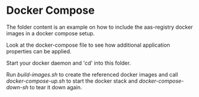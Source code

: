 # Docker Compose

The folder content is an example on how to include the aas-registry docker images in a docker compose setup.

Look at the docker-compose file to see how additional application properties can be applied.

Start your docker daemon and 'cd' into this folder. 

Run *build-images.sh* to create the referenced docker images and call *docker-compose-up.sh* to start the docker stack and *docker-compose-down-sh* to tear it down again.
